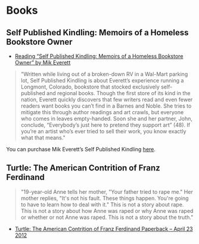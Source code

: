# Books

## Self Published Kindling: Memoirs of a Homeless Bookstore Owner

* [Reading “Self Published Kindling: Memoirs of a Homeless Bookstore Owner” by Mik Everett](https://jppreston.com/2015/05/14/reading-self-published-kindling-memoirs-of-a-homeless-bookstore-owner-by-mik-everett/)

> "Written while living out of a broken-down RV in a Wal-Mart parking lot, Self Published Kindling is about Everett’s experience running a Longmont, Colorado, bookstore that stocked exclusively self-published and regional books. Though the first store of its kind in the nation, Everett quickly discovers that few writers read and even fewer readers want books you can’t find in a Barnes and Noble. She tries to mitigate this through author readings and art crawls, but everyone who comes in leaves empty-handed. Soon she and her partner, John, conclude, “Everybody’s just here to pretend they support art” (48). If you’re an artist who’s ever tried to sell their work, you know exactly what that means."

You can purchase Mik Everett’s Self Published Kindling [here](http://www.amazon.com/Self-Published-Kindling-Memoirs-Homeless-Bookstore/dp/0615852009).

## Turtle: The American Contrition of Franz Ferdinand

> "19-year-old Anne tells her mother, "Your father tried to rape me." Her mother replies, "It's not his fault. These things happen. You're going to have to learn how to deal with it." This is not a story about rape. This is not a story about how Anne was raped or why Anne was raped or whether or not Anne was raped. This is not a story about the truth."

* [Turtle: The American Contrition of Franz Ferdinand Paperback – April 23 2012](https://www.amazon.ca/Turtle-American-Contrition-Franz-Ferdinand/dp/0615634621)

